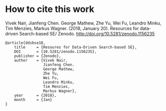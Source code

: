 # How to cite this work

Vivek Nair,
Jianfeng Chen.
George Mathew,
Zhe Yu, 
Wei Fu,
Leandro Minku,
Tim Menzies,
Markus Wagner. (2018, January 20). Resources for data-driven Search-based SE/ Zenodo. http://doi.org/10.5281/zenodo.1156235


```
@article{ddsbse18, 
    title     = {Resoures for Data-Driven Search-based SE},
    DOI       = {10.5281/zenodo.1156235}, 
    publisher = {Zenodo}, 
    author    = {Vivek Nair,
                 Jianfeng Chen.
                 George Mathew,
                 Zhe Yu,
                 Wei Fu,
                 Leandro Minku,
                 Tim Menzies,
                 Markus Wagner}, 
    year      = {2018}, 
    month     = {Jan}
}
```
